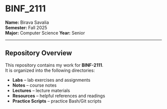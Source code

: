 # BINF_2111

**Name:** Birava Savalia  
**Semester:** Fall 2025  
**Major:** Computer Science 
**Year:** Senior

---

## Repository Overview
This repository contains my work for **BINF-2111**.  
It is organized into the following directories:  

- **Labs** – lab exercises and assignments  
- **Notes** – course notes  
- **Lectures** – lecture materials  
- **Resources** – helpful references and readings  
- **Practice Scripts** – practice Bash/Git scripts  
